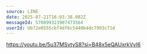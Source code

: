 ```yaml
---
source: LINE
date: 2025-07-21T16:03:38.082Z
messageId: 570899323907473564
userId: Ub72e0555cbf4df6c5440b4dc7993c71d
---
```


https://youtu.be/5u37MSvtyS8?si=B48x5eQAUxrkVvI6